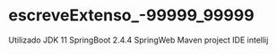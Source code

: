 # escreveExtenso_-99999_99999

Utilizado
JDK 11
SpringBoot 2.4.4
SpringWeb
Maven project
IDE intellij
